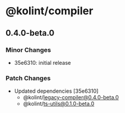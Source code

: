 # @kolint/compiler

## 0.4.0-beta.0

### Minor Changes

- 35e6310: initial release

### Patch Changes

- Updated dependencies [35e6310]
  - @kolint/legacy-compiler@0.4.0-beta.0
  - @kolint/ts-utils@0.1.0-beta.0

